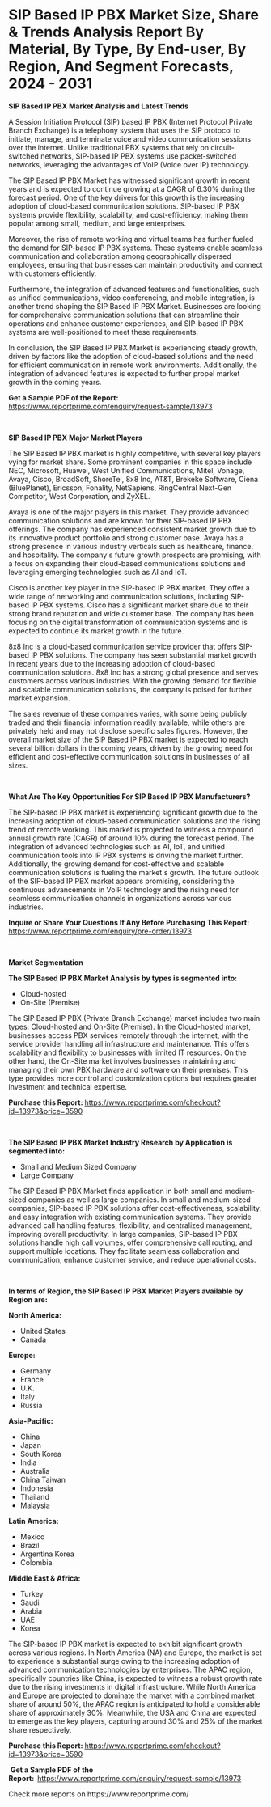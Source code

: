 <p><h1>SIP Based IP PBX Market Size, Share & Trends Analysis Report By Material, By Type, By End-user, By Region, And Segment Forecasts, 2024 - 2031</h1></p><p><strong>SIP Based IP PBX Market Analysis and Latest Trends</strong></p>
<p><p>A Session Initiation Protocol (SIP) based IP PBX (Internet Protocol Private Branch Exchange) is a telephony system that uses the SIP protocol to initiate, manage, and terminate voice and video communication sessions over the internet. Unlike traditional PBX systems that rely on circuit-switched networks, SIP-based IP PBX systems use packet-switched networks, leveraging the advantages of VoIP (Voice over IP) technology.</p><p>The SIP Based IP PBX Market has witnessed significant growth in recent years and is expected to continue growing at a CAGR of 6.30% during the forecast period. One of the key drivers for this growth is the increasing adoption of cloud-based communication solutions. SIP-based IP PBX systems provide flexibility, scalability, and cost-efficiency, making them popular among small, medium, and large enterprises.</p><p>Moreover, the rise of remote working and virtual teams has further fueled the demand for SIP-based IP PBX systems. These systems enable seamless communication and collaboration among geographically dispersed employees, ensuring that businesses can maintain productivity and connect with customers efficiently.</p><p>Furthermore, the integration of advanced features and functionalities, such as unified communications, video conferencing, and mobile integration, is another trend shaping the SIP Based IP PBX Market. Businesses are looking for comprehensive communication solutions that can streamline their operations and enhance customer experiences, and SIP-based IP PBX systems are well-positioned to meet these requirements.</p><p>In conclusion, the SIP Based IP PBX Market is experiencing steady growth, driven by factors like the adoption of cloud-based solutions and the need for efficient communication in remote work environments. Additionally, the integration of advanced features is expected to further propel market growth in the coming years.</p></p>
<p><strong>Get a Sample PDF of the Report:&nbsp;</strong> <a href="https://www.reportprime.com/enquiry/request-sample/13973">https://www.reportprime.com/enquiry/request-sample/13973</a></p>
<p>&nbsp;</p>
<p><strong>SIP Based IP PBX Major Market Players</strong></p>
<p><p>The SIP Based IP PBX market is highly competitive, with several key players vying for market share. Some prominent companies in this space include NEC, Microsoft, Huawei, West Unified Communications, Mitel, Vonage, Avaya, Cisco, BroadSoft, ShoreTel, 8x8 Inc, AT&T, Brekeke Software, Ciena (BluePlanet), Ericsson, Fonality, NetSapiens, RingCentral Next-Gen Competitor, West Corporation, and ZyXEL.</p><p>Avaya is one of the major players in this market. They provide advanced communication solutions and are known for their SIP-based IP PBX offerings. The company has experienced consistent market growth due to its innovative product portfolio and strong customer base. Avaya has a strong presence in various industry verticals such as healthcare, finance, and hospitality. The company's future growth prospects are promising, with a focus on expanding their cloud-based communications solutions and leveraging emerging technologies such as AI and IoT.</p><p>Cisco is another key player in the SIP-based IP PBX market. They offer a wide range of networking and communication solutions, including SIP-based IP PBX systems. Cisco has a significant market share due to their strong brand reputation and wide customer base. The company has been focusing on the digital transformation of communication systems and is expected to continue its market growth in the future.</p><p>8x8 Inc is a cloud-based communication service provider that offers SIP-based IP PBX solutions. The company has seen substantial market growth in recent years due to the increasing adoption of cloud-based communication solutions. 8x8 Inc has a strong global presence and serves customers across various industries. With the growing demand for flexible and scalable communication solutions, the company is poised for further market expansion.</p><p>The sales revenue of these companies varies, with some being publicly traded and their financial information readily available, while others are privately held and may not disclose specific sales figures. However, the overall market size of the SIP Based IP PBX market is expected to reach several billion dollars in the coming years, driven by the growing need for efficient and cost-effective communication solutions in businesses of all sizes.</p></p>
<p>&nbsp;</p>
<p><strong>What Are The Key Opportunities For SIP Based IP PBX Manufacturers?</strong></p>
<p><p>The SIP-based IP PBX market is experiencing significant growth due to the increasing adoption of cloud-based communication solutions and the rising trend of remote working. This market is projected to witness a compound annual growth rate (CAGR) of around 10% during the forecast period. The integration of advanced technologies such as AI, IoT, and unified communication tools into IP PBX systems is driving the market further. Additionally, the growing demand for cost-effective and scalable communication solutions is fueling the market's growth. The future outlook of the SIP-based IP PBX market appears promising, considering the continuous advancements in VoIP technology and the rising need for seamless communication channels in organizations across various industries.</p></p>
<p><strong>Inquire or Share Your Questions If Any Before Purchasing This Report:</strong> <a href="https://www.reportprime.com/enquiry/pre-order/13973">https://www.reportprime.com/enquiry/pre-order/13973</a></p>
<p>&nbsp;</p>
<p><strong>Market Segmentation</strong></p>
<p><strong>The SIP Based IP PBX Market Analysis by types is segmented into:</strong></p>
<p><ul><li>Cloud-hosted</li><li>On-Site (Premise)</li></ul></p>
<p><p>The SIP Based IP PBX (Private Branch Exchange) market includes two main types: Cloud-hosted and On-Site (Premise). In the Cloud-hosted market, businesses access PBX services remotely through the internet, with the service provider handling all infrastructure and maintenance. This offers scalability and flexibility to businesses with limited IT resources. On the other hand, the On-Site market involves businesses maintaining and managing their own PBX hardware and software on their premises. This type provides more control and customization options but requires greater investment and technical expertise.</p></p>
<p><strong>Purchase this Report:&nbsp;</strong><a href="https://www.reportprime.com/checkout?id=13973&price=3590">https://www.reportprime.com/checkout?id=13973&price=3590</a></p>
<p>&nbsp;</p>
<p><strong>The SIP Based IP PBX Market Industry Research by Application is segmented into:</strong></p>
<p><ul><li>Small and Medium Sized Company</li><li>Large Company</li></ul></p>
<p><p>The SIP Based IP PBX Market finds application in both small and medium-sized companies as well as large companies. In small and medium-sized companies, SIP-based IP PBX solutions offer cost-effectiveness, scalability, and easy integration with existing communication systems. They provide advanced call handling features, flexibility, and centralized management, improving overall productivity. In large companies, SIP-based IP PBX solutions handle high call volumes, offer comprehensive call routing, and support multiple locations. They facilitate seamless collaboration and communication, enhance customer service, and reduce operational costs.</p></p>
<p>&nbsp;</p>
<p><strong>In terms of Region, the SIP Based IP PBX Market Players available by Region are:</strong></p>
<p>
    <p> <strong> North America: </strong>
        <ul>
            <li>United States</li>
            <li>Canada</li>
        </ul>
        </p> 
    <p> <strong> Europe: </strong>
        <ul>
            <li>Germany</li>
            <li>France</li>
            <li>U.K.</li>
            <li>Italy</li>
            <li>Russia</li>
        </ul>
        </p> 
    <p> <strong> Asia-Pacific: </strong>
        <ul>
            <li>China</li>
            <li>Japan</li>
            <li>South Korea</li>
            <li>India</li>
            <li>Australia</li>
            <li>China Taiwan</li>
            <li>Indonesia</li>
            <li>Thailand</li>
            <li>Malaysia</li>
        </ul>
        </p> 
    <p> <strong> Latin America: </strong>
        <ul>
            <li>Mexico</li>
            <li>Brazil</li>
            <li>Argentina Korea</li>
            <li>Colombia</li>
        </ul>
        </p> 
    <p> <strong> Middle East & Africa: </strong>
        <ul>
            <li>Turkey</li>
            <li>Saudi</li>
            <li>Arabia</li>
            <li>UAE</li>
            <li>Korea</li>
        </ul>
    </p>
    </p>
<p><p>The SIP-based IP PBX market is expected to exhibit significant growth across various regions. In North America (NA) and Europe, the market is set to experience a substantial surge owing to the increasing adoption of advanced communication technologies by enterprises. The APAC region, specifically countries like China, is expected to witness a robust growth rate due to the rising investments in digital infrastructure. While North America and Europe are projected to dominate the market with a combined market share of around 50%, the APAC region is anticipated to hold a considerable share of approximately 30%. Meanwhile, the USA and China are expected to emerge as the key players, capturing around 30% and 25% of the market share respectively.</p></p>
<p><strong>Purchase this Report: </strong><a href="https://www.reportprime.com/checkout?id=13973&price=3590">https://www.reportprime.com/checkout?id=13973&price=3590</a></p>
<p>&nbsp;<strong>Get a Sample PDF of the Report:&nbsp;&nbsp;</strong><a href="https://www.reportprime.com/enquiry/request-sample/13973">https://www.reportprime.com/enquiry/request-sample/13973</a></p>
<p><strong></strong></p>
<p>Check more reports on https://www.reportprime.com/</p>